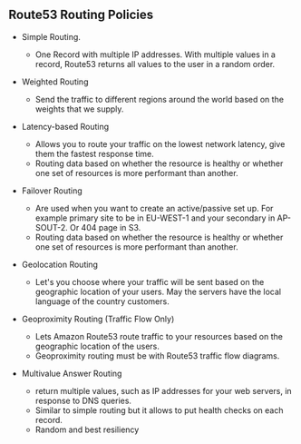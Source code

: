 ## Route53 Routing Policies

- Simple Routing.

  - One Record with multiple IP addresses. With multiple values in a record, Route53 returns all values to the user in a random order.

- Weighted Routing

  - Send the traffic to different regions around the world based on the weights that we supply.

- Latency-based Routing

  - Allows you to route your traffic on the lowest network latency, give them the fastest response time.
  - Routing data based on whether the resource is healthy or whether one set of resources is more performant than another.

- Failover Routing

  - Are used when you want to create an active/passive set up. For example primary site to be in EU-WEST-1 and your secondary in AP-SOUT-2. Or 404 page in S3.
  - Routing data based on whether the resource is healthy or whether one set of resources is more performant than another.

- Geolocation Routing

  - Let's you choose where your traffic will be sent based on the geographic location of your users. May the servers have the local language of the country customers.

- Geoproximity Routing (Traffic Flow Only)

  - Lets Amazon Route53 route traffic to your resources based on the geographic location of the users.
  - Geoproximity routing must be with Route53 traffic flow diagrams.

- Multivalue Answer Routing

  - return multiple values, such as IP addresses for your web servers, in response to DNS queries.
  - Similar to simple routing but it allows to put health checks on each record.
  - Random and best resiliency
